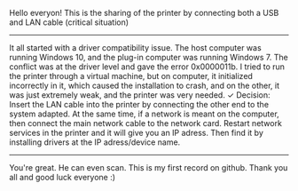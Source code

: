 Hello everyon! This is the sharing of the
printer by connecting both a USB and LAN cable
(critical situation)

************
It all started with a driver compatibility issue.
The host computer was running Windows 10, and the
plug-in computer was running Windows 7. The conflict
was at the driver level and gave the error 0x0000011b.
I tried to run the printer through a virtual machine,
but on computer, it initialized incorrectly in it,
which caused the installation to crash, and on the
other, it was just extremely weak, and the printer was
very needed.
✓ Decision:
Insert the LAN cable into the printer by connecting
the other end to the system adapted. At the same time,
if a network is meant on the computer, then connect the
main network cable to the network card. Restart network
services in the printer and it will give you an IP adress.
Then find it by installing drivers at the IP adress/device
name. 
*******
You're great. He can even scan. This is my first
record on github. Thank you all and good luck everyone
:)
